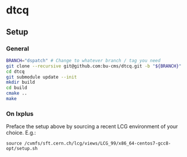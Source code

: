 # dtcq

## Setup

### General
```bash
BRANCH="dspatch" # Change to whatever branch / tag you need
git clone --recursive git@github.com:bu-cms/dtcq.git -b "${BRANCH}"
cd dtcq
git submodule update --init
mkdir build
cd build
cmake ..
make
```

### On lxplus

Preface the setup above by sourcing a recent LCG environment of your choice. E.g.:

```
source /cvmfs/sft.cern.ch/lcg/views/LCG_99/x86_64-centos7-gcc8-opt/setup.sh
```

